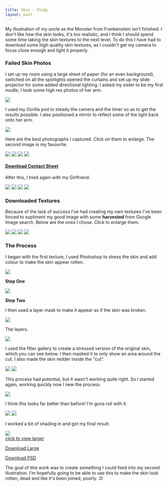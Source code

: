 ```yaml
---
title: Skin - Study
layout: post
---
```


My illustration of my uncle as the Monster from Frankenstein isn't finished. I don't like how the skin looks, it's too realistic, and I think I should spend some time taking the skin textures to the next level. To do this I have had to download some high quality skin textures, as I couldn't get my camera to focus close enough and light it properly.

### Failed Skin Photos

I set up my room using a large sheet of paper (for an even background), switched on all the spotlights opened the curtains and set up my slide projector for some added directional lighting. I asked my sister to be my first modle, I took some high res photos of her arm.


![](/media/images/skin/room.jpg)

I used my Gorilla pod to steady the camera and the timer so as to get the results possible. I also positioned a mirror to reflect some of the light back onto her arm.

![](/media/images/skin/process.jpg)

Here are the best photographs I captured. Click on them to enlarge. The second image is my favourite.

<a href="images/skin/lucy-skin-07.jpg" onmouseover="document.loo1.src='/media/images/skin/lucy-skin-thumb-07a.jpg'" onmouseout="document.loo1.src='/media/images/skin/lucy-skin-thumb-07.jpg'"><img src="/media/images/skin/lucy-skin-thumb-07.jpg" name="loo1" /></a>
<a href="images/skin/lucy-skin-08.jpg" onmouseover="document.loo2.src='/media/images/skin/lucy-skin-thumb-08a.jpg'" onmouseout="document.loo2.src='/media/images/skin/lucy-skin-thumb-08.jpg'"><img src="/media/images/skin/lucy-skin-thumb-08.jpg" name="loo2" /></a>
<a href="images/skin/lucy-skin-09.jpg" onmouseover="document.loo3.src='/media/images/skin/lucy-skin-thumb-09a.jpg'" onmouseout="document.loo3.src='/media/images/skin/lucy-skin-thumb-09.jpg'"><img src="/media/images/skin/lucy-skin-thumb-09.jpg" name="loo3" /></a>
<a href="images/skin/lucy-skin-10.jpg" onmouseover="document.loo4.src='/media/images/skin/lucy-skin-thumb-10a.jpg'" onmouseout="document.loo4.src='/media/images/skin/lucy-skin-thumb-10.jpg'"><img src="/media/images/skin/lucy-skin-thumb-10.jpg" name="loo4" /></a>

#### [Download Contact Sheet](/media/images/skin/skin-contact-sheet.pdf)

After this, I tried again with my Girlfriend.

<a rel="milkbox:gallery2" href="/media/images/skin/ruth-skin-01.jpg" onmouseover="document.ruth1.src='/media/images/skin/ruth-skin-thumb-01a.jpg'" onmouseout="document.ruth1.src='/media/images/skin/ruth-skin-thumb-01.jpg'"><img src="/media/images/skin/ruth-skin-thumb-01.jpg" name="ruth1" /></a>
<a rel="milkbox:gallery2" href="/media/images/skin/ruth-skin-03.jpg" onmouseover="document.ruth2.src='/media/images/skin/ruth-skin-thumb-03a.jpg'" onmouseout="document.ruth2.src='/media/images/skin/ruth-skin-thumb-03.jpg'"><img src="/media/images/skin/ruth-skin-thumb-03.jpg" name="ruth2" /></a>
<a rel="milkbox:gallery2" href="/media/images/skin/ruth-skin-05.jpg" onmouseover="document.ruth3.src='/media/images/skin/ruth-skin-thumb-05a.jpg'" onmouseout="document.ruth3.src='/media/images/skin/ruth-skin-thumb-05.jpg'"><img src="/media/images/skin/ruth-skin-thumb-05.jpg" name="ruth3" /></a>
<a rel="milkbox:gallery2" href="/media/images/skin/ruth-skin-10.jpg" onmouseover="document.ruth4.src='/media/images/skin/ruth-skin-thumb-10a.jpg'" onmouseout="document.ruth4.src='/media/images/skin/ruth-skin-thumb-10.jpg'"><img src="/media/images/skin/ruth-skin-thumb-10.jpg" name="ruth4" /></a>

### Downloaded Textures

Because of the lack of success I've had creating my own textures I've been forced to supliment my good image with some **harvested** from Google Image search. Below are the ones I chose. Click to enlarge them.

<a rel="milkbox:textures" href="/media/images/skin/skin-texture-large-01.jpg" onmouseover="document.skin1.src='/media/images/skin/skin-texture-01a.png'" onmouseout="document.skin1.src='/media/images/skin/skin-texture-01.png'" ><img src="/media/images/skin/skin-texture-01.png" name="skin1"/></a>
<a rel="milkbox:textures" href="/media/images/skin/skin-texture-large-02.jpg" onmouseover="document.skin2.src='/media/images/skin/skin-texture-02a.png'" onmouseout="document.skin2.src='/media/images/skin/skin-texture-02.png'" ><img src="/media/images/skin/skin-texture-02.png" name="skin2"/></a>
<a rel="milkbox:textures" href="/media/images/skin/skin-texture-large-03.jpg" onmouseover="document.skin3.src='/media/images/skin/skin-texture-03a.png'" onmouseout="document.skin3.src='/media/images/skin/skin-texture-03.png'" ><img src="/media/images/skin/skin-texture-03.png" name="skin3"/></a>
<a rel="milkbox:textures" href="/media/images/skin/skin-texture-large-04.jpg" onmouseover="document.skin4.src='/media/images/skin/skin-texture-04a.png'" onmouseout="document.skin4.src='/media/images/skin/skin-texture-04.png'" ><img src="/media/images/skin/skin-texture-04.png" name="skin4"/></a>

### The Process

I began with the first texture, I used Photoshop to stress the skin and add colour to make the skin appear rotten.

![](/media/images/skin/layers.png)

**Step One**

![](/media/images/skin/skin-steps-01.png)

**Step Two**

I then used a layer mask to make it appear as if the skin was broken.

![](/media/images/skin/skin-steps-02.png)

The layers.

![](/media/images/skin/layers-02.png)

I used the filter gallery to create a stressed version of the original skin, which you can see below. I then masked it to only show an area around the cut. I also made the skin redder inside the "cut".

![](/media/images/skin/skin-photoshop-01.png)
![](/media/images/skin/skin-photoshop-02.png)

This process had potential, but it wasn't working quite right. So I started again, working quickly now I new the process.

![](/media/images/skin/skin-photoshop-03.png)

I think this looks far better than before! I'm guna roll with it.

![](/media/images/skin/skin-photoshop-04.png)
![](/media/images/skin/skin-photoshop-05.png)

I worked a bit of shading in and got my final result.

<a href="/media/images/skin/skin.jpg" rel="milkbox" title="The result"  onmouseover="document.skin.src='/media/images/skin/skin-photoshop-06b.png'" onmouseout="document.skin.src='/media/images/skin/skin-photoshop-06.png'">
<img src="/media/images/skin/skin-photoshop-06.png" name="skin">
<br/>click to view larger
</a>

[Download Large](/media/images/skin/skin-huge.jpg")

[Download PSD](/media/images/skin/skin.psd)

The goal of this work was to create something I could feed into my second illustration. I'm hopefully going to be able to use this to make the skin look rotten, dead and like it's been joined, poorly. :D
